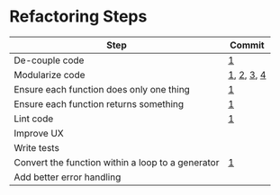 # Refactoring Steps

| Step                                              | Commit |
|---------------------------------------------------|--------|
| De-couple code                                    | [1](https://github.com/mjhea0/mosiac/commit/3460098ac220eb50dedd414baf780891e0abcbb2)       |
| Modularize code                                   | [1](https://github.com/mjhea0/mosiac/commit/7094cb97c9e84b4542f07bd977bd6fa9e0f2ec5e), [2](https://github.com/mjhea0/mosiac/commit/3460098ac220eb50dedd414baf780891e0abcbb2), [3](https://github.com/mjhea0/mosiac/commit/0f34c48964a17f587f07ca830add537d636763c7),  [4](https://github.com/mjhea0/mosiac/commit/45d94761f58b1119506f50d22da67fc469e3f9ff)|
| Ensure each function does only one thing          | [1](https://github.com/mjhea0/mosiac/commit/3460098ac220eb50dedd414baf780891e0abcbb2)          |
| Ensure each function returns something            | [1](https://github.com/mjhea0/mosiac/commit/3460098ac220eb50dedd414baf780891e0abcbb2)          |
| Lint code                                         | [1](https://github.com/mjhea0/mosiac/commit/6b0e7c5e787c5d75ff368ac65b8aa4157e2150c8)       |
| Improve UX                                        |        |
| Write tests                                       |        |
| Convert the function within a loop to a generator | [1](https://github.com/mjhea0/mosiac/commit/077ed85c08ec64e60a9a76d9b801460825fd6469)       |
| Add better error handling                         |        |
